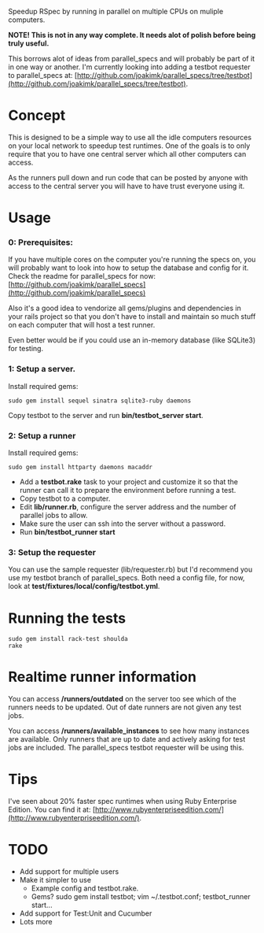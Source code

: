 Speedup RSpec by running in parallel on multiple CPUs on muliple computers.

**NOTE! This is not in any way complete. It needs alot of polish before being
truly useful.**

This borrows alot of ideas from parallel_specs and will probably be part of it
in one way or another. I'm currently looking into adding a testbot requester
to parallel_specs at: [http://github.com/joakimk/parallel_specs/tree/testbot](http://github.com/joakimk/parallel_specs/tree/testbot).

Concept
====
This is designed to be a simple way to use all the idle computers resources on your local network to
speedup test runtimes. One of the goals is to only require that you to have one central server which
all other computers can access.

As the runners pull down and run code that can be posted by anyone with access to the central server you
will have to have trust everyone using it.

Usage
====

### 0: Prerequisites:

If you have multiple cores on the computer you're running the specs on, you
will probably want to look into how to setup the database and config for it.
Check the readme for parallel_specs for now: [http://github.com/joakimk/parallel_specs](http://github.com/joakimk/parallel_specs)

Also it's a good idea to vendorize all gems/plugins and dependencies in your
rails project so that you don't have to install and maintain so much stuff
on each computer that will host a test runner.

Even better would be if you could use an in-memory database (like SQLite3) for testing.

### 1: Setup a server.

Install required gems:

    sudo gem install sequel sinatra sqlite3-ruby daemons

Copy testbot to the server and run **bin/testbot_server start**.

### 2: Setup a runner

Install required gems:

    sudo gem install httparty daemons macaddr

* Add a **testbot.rake** task to your project and customize it so that the runner
  can call it to prepare the environment before running a test.
* Copy testbot to a computer.
* Edit **lib/runner.rb**, configure the server address and the number of parallel jobs to allow.
* Make sure the user can ssh into the server without a password.
* Run **bin/testbot_runner start**

### 3: Setup the requester

You can use the sample requester (lib/requester.rb) but I'd recommend you use my testbot branch of
parallel_specs. Both need a config file, for now, look at
**test/fixtures/local/config/testbot.yml**.

Running the tests
====

    sudo gem install rack-test shoulda
    rake
    
Realtime runner information
====
    
You can access **/runners/outdated** on the server too see which of the runners needs to be updated.
Out of date runners are not given any test jobs.

You can access **/runners/available_instances** to see how many instances are available. Only runners
that are up to date and actively asking for test jobs are included. The parallel_specs testbot
requester will be using this.

Tips
====

I've seen about 20% faster spec runtimes when using Ruby Enterprise Edition. You can find it at:
[http://www.rubyenterpriseedition.com/](http://www.rubyenterpriseedition.com/).

TODO
====
 - Add support for multiple users
 - Make it simpler to use
   - Example config and testbot.rake.
   - Gems? sudo gem install testbot; vim ~/.testbot.conf; testbot_runner start...
 - Add support for Test:Unit and Cucumber
 - Lots more
